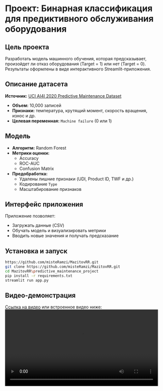 # Проект: Бинарная классификация для предиктивного обслуживания оборудования

## Цель проекта
Разработать модель машинного обучения, которая предсказывает, произойдет ли отказ оборудования (Target = 1) или нет (Target = 0).  
Результаты оформлены в виде интерактивного Streamlit-приложения.

## Описание датасета
**Источник:** [UCI AI4I 2020 Predictive Maintenance Dataset](https://archive.ics.uci.edu/dataset/601/predictive+maintenance+dataset)
- **Объем:** 10,000 записей
- **Признаки:** температура, крутящий момент, скорость вращения, износ и др.
- **Целевая переменная:** `Machine failure` (0 или 1)

## Модель
- **Алгоритм:** Random Forest
- **Метрики оценки:**
  - Accuracy
  - ROC-AUC
  - Confusion Matrix
- **Предобработка:**
  - Удалены лишние признаки (UDI, Product ID, TWF и др.)
  - Кодирование `Type`
  - Масштабирование признаков
## Интерфейс приложения
Приложение позволяет:
- Загружать данные (CSV)
- Обучать модель и визуализировать метрики
- Вводить новые значения и получать предсказание
## Установка и запуск
```bash
https://github.com/misteRamzi/MazitovRR.git
git clone https://github.com/misteRamzi/MazitovRR.git
cd MazitovRR\predictive_maintenance_project
pip install -r requirements.txt
streamlit run app.py
```

## Видео-демонстрация
[Ссылка на видео](predictive_maintenance_project/video/demo.mp4) или встроенное видео ниже:
<video src="https://github.com/misteRamzi/MazitovRR/predictive_maintenance_project/video/demo.mp4" controls width="100%"></video>

